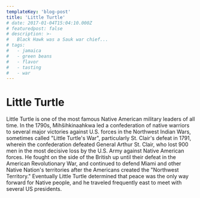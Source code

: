 ```yaml
---
templateKey: 'blog-post'
title: 'Little Turtle'
# date: 2017-01-04T15:04:10.000Z
# featuredpost: false
# description: >-
#   Black Hawk was a Sauk war chief...
# tags:
#   - jamaica
#   - green beans
#   - flavor
#   - tasting
#   - war
---
```


# Little Turtle

Little Turtle is one of the most famous Native American military leaders of all time. In the 1790s, Mihšihkinaahkwa led a confederation of native warriors to several major victories against U.S. forces in the Northwest Indian Wars, sometimes called "Little Turtle's War", particularly St. Clair's defeat in 1791, wherein the confederation defeated General Arthur St. Clair, who lost 900 men in the most decisive loss by the U.S. Army against Native American forces. He fought on the side of the British up until their defeat in the American Revolutionary War, and continued to defend Miami and other Native Nation's territories after the Americans created the "Northwest Territory." Eventually Little Turtle determined that peace was the only way forward for Native people, and he traveled frequently east to meet with several US presidents.
